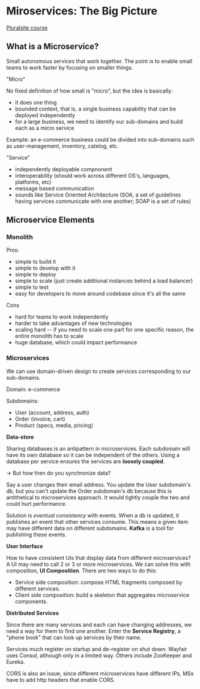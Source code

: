 # Miroservices: The Big Picture

[Pluralsite course](https://app.pluralsight.com/course-player?clipId=a991691d-f991-468d-839a-67d858d2a4fc)

## What is a Microservice?
Small autonomous services that work together. The point is to enable small teams to work faster by focusing on smaller things.

"Micro"

No fixed definition of how small is "micro", but the idea is basically: 

- it does one thing
- bounded context, that is, a single business capability that can be deployed independently
- for a large business, we need to identify our sub-domains and build each as a micro service

Example: an e-commerce business could be divided into sub-domains such as user-management, inventory, catelog, etc.

"Service"

- independently deployable compnonent
- interoperability (should work across different OS's, languages, platforms, etc)
- message based communication
- sounds like Service Oriented Architecture (SOA, a set of guidelines having services communicate with one another; SOAP is a set of rules)

## Microservice Elements

### Monolith
Pros:
- simple to build it
- simple to develop with it
- simple to deploy
- simple to scale (just create additional instances behind a load balancer)
- simple to test
- easy for developers to move around codebase since it's all the same

Cons
- hard for teams to work independently
- harder to take advantages of new technologies
- scaling hard -- if you need to scale one part for one specific reason, the entire monolith has to scale 
- huge database, which could impact performance

### Microservices
We can use domain-driven design to create services corresponding to our sub-domains. 

Domain: e-commerce

Subdomains:
- User (account, address, auth)
- Order (invoice, cart)
- Product (specs, media, pricing)

**Data-store**

Sharing databases is an antipattern in microservices. Each subdomain will have its own database so it can be independent of the others. Using a database per service
ensures the services are **loosely coupled**.

-> But how then do you synchronize data?

Say a user changes their email address. You update the User subdomain's db, but you can't update the Order subdomain's db because this is antithetical
to microservices approach. It would tightly couple the two and could hurt performance.

Solution is _eventual consistency_ with events. When a db is updated, it publishes an event that other services consume. This means a given item may 
have different data on different subdomains. **Kafka** is a tool for publishing these events. 

**User Interface**

How to have consistent UIs that display data from different microservices? A UI may need to call 2 or 3 or more microservices. 
We can solve this with composition, **UI Composition**. There are two ways to do this:

- Service side composition: compose HTML fragments composed by different services.
- Client side composition: build a skeleton that aggregates microservice components.

**Distributed Services**

Since there are many services and each can have changing addresses, we need a way for them to find one another. Enter the **Service Registry**, a "phone book" that can look up services by their name.

Services much register on startup and de-register on shut down. Wayfair uses Consul, although only in a limited way. Others include ZooKeeper and Eureka.

CORS is also an issue, since different microservices have different IPs, MSs have to add http headers that enable CORS.
